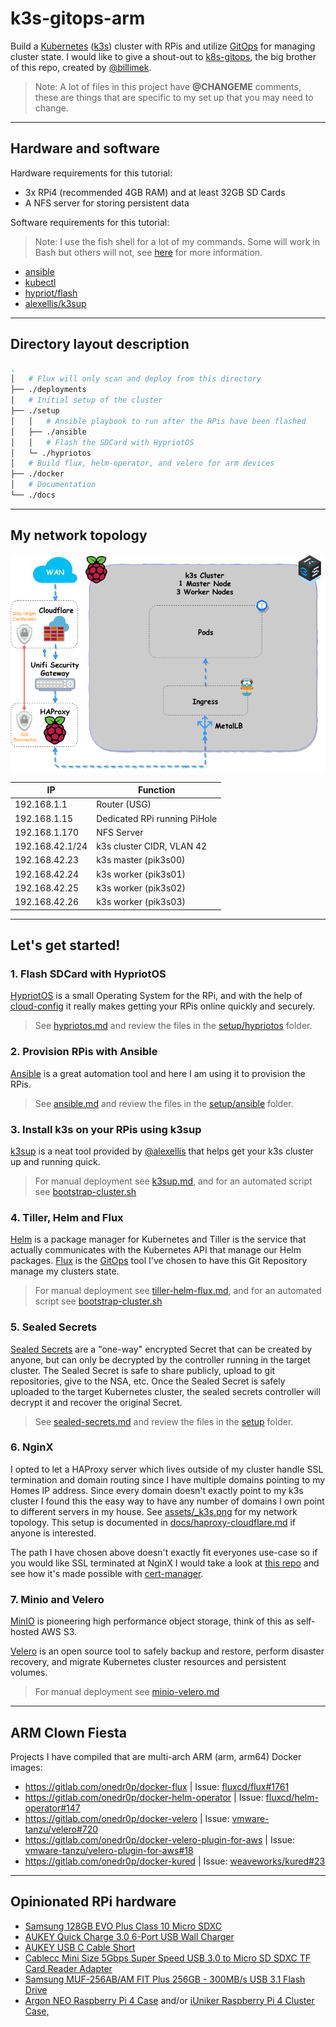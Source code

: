# k3s-gitops-arm

Build a [Kubernetes](https://kubernetes.io/) ([k3s](https://github.com/rancher/k3s)) cluster with RPis and utilize [GitOps](https://www.weave.works/technologies/gitops/) for managing cluster state. I would like to give a shout-out to [k8s-gitops](https://github.com/billimek/k8s-gitops), the big brother of this repo, created by [@billimek](https://github.com/billimek).

> Note: A lot of files in this project have **@CHANGEME** comments, these are things that are specific to my set up that you may need to change.

* * *

## Hardware and software

Hardware requirements for this tutorial:

- 3x RPi4 (recommended 4GB RAM) and at least 32GB SD Cards
- A NFS server for storing persistent data

Software requirements for this tutorial:

> Note: I use the fish shell for a lot of my commands. Some will work in Bash but others will not, see [here](docs/fish-shell.md) for more information.

- [ansible](https://docs.ansible.com/ansible/latest/installation_guide/intro_installation.html)
- [kubectl](https://kubernetes.io/docs/tasks/tools/install-kubectl/)
- [hypriot/flash](https://github.com/hypriot/flash)
- [alexellis/k3sup](https://github.com/alexellis/k3sup)

* * *

## Directory layout description

```bash
.
│   # Flux will only scan and deploy from this directory
├── ./deployments
│   # Initial setup of the cluster
├── ./setup
│   │   # Ansible playbook to run after the RPis have been flashed
│   ├── ./ansible
│   │   # Flash the SDCard with HypriotOS
│   └─ ./hypriotos
│   # Build flux, helm-operator, and velero for arm devices
├── ./docker
│   # Documentation
└── ./docs
```

* * *

## My network topology

![image](assets/_k3s.png)

|IP|Function|
|---|---|
|192.168.1.1|Router (USG)|
|192.168.1.15|Dedicated RPi running PiHole|
|192.168.1.170|NFS Server|
|192.168.42.1/24|k3s cluster CIDR, VLAN 42|
|192.168.42.23|k3s master (pik3s00)|
|192.168.42.24|k3s worker (pik3s01)|
|192.168.42.25|k3s worker (pik3s02)|
|192.168.42.26|k3s worker (pik3s03)|

* * *

## Let's get started!

### 1. Flash SDCard with HypriotOS

[HypriotOS](https://blog.hypriot.com/) is a small Operating System for the RPi, and with the help of [cloud-config](https://cloudinit.readthedocs.io/en/latest/topics/examples.html) it really makes getting your RPis online quickly and securely.

> See [hypriotos.md](docs/hypriotos.md) and review the files in the [setup/hypriotos](setup/hypriotos) folder.

### 2. Provision RPis with Ansible

[Ansible](https://www.ansible.com) is a great automation tool and here I am using it to provision the RPis.

> See [ansible.md](docs/ansible.md) and review the files in the [setup/ansible](setup/ansible) folder.

### 3. Install k3s on your RPis using k3sup

[k3sup](https://k3sup.dev) is a neat tool provided by [@alexellis](https://github.com/alexellis) that helps get your k3s cluster up and running quick.

> For manual deployment see [k3sup.md](docs/k3sup.md), and for an automated script see [bootstrap-cluster.sh](setup/bootstrap-cluster.sh)

### 4. Tiller, Helm and Flux

[Helm](https://v2.helm.sh/) is a package manager for Kubernetes and Tiller is the service that actually communicates with the Kubernetes API that manage our Helm packages. [Flux](https://docs.fluxcd.io/en/stable/) is the [GitOps](https://www.weave.works/technologies/gitops/) tool I've chosen to have this Git Repository manage my clusters state.

> For manual deployment see [tiller-helm-flux.md](docs/tiller-helm-flux.md), and for an automated script see [bootstrap-cluster.sh](setup/bootstrap-cluster.sh)

### 5. Sealed Secrets

[Sealed Secrets](https://github.com/bitnami-labs/sealed-secrets) are a "one-way" encrypted Secret that can be created by anyone, but can only be decrypted by the controller running in the target cluster. The Sealed Secret is safe to share publicly, upload to git repositories, give to the NSA, etc. Once the Sealed Secret is safely uploaded to the target Kubernetes cluster, the sealed secrets controller will decrypt it and recover the original Secret.

> See [sealed-secrets.md](docs/sealed-secrets.md) and review the files in the [setup](setup) folder.

### 6. NginX

I opted to let a HAProxy server which lives outside of my cluster handle SSL termination and domain routing since I have multiple domains pointing to my Homes IP address. Since every domain doesn't exactly point to my k3s cluster I found this the easy way to have any number of domains I own point to different servers in my house. See [assets/_k3s.png](assets/_k3s.png) for my network topology. This setup is documented in [docs/haproxy-cloudflare.md](docs/haproxy-cloudflare.md) if anyone is interested.

The path I have chosen above doesn't exactly fit everyones use-case so if you would like SSL terminated at NginX I would take a look at [this repo](https://github.com/billimek/k8s-gitops) and see how it's made possible with [cert-manager](https://cert-manager.io/docs/).

### 7. Minio and Velero

[MinIO](https://min.io/) is pioneering high performance object storage, think of this as self-hosted AWS S3.

[Velero](https://velero.io/) is an open source tool to safely backup and restore, perform disaster recovery, and migrate Kubernetes cluster resources and persistent volumes.

> For manual deployment see [minio-velero.md](docs/minio-velero.md)

* * *

## ARM Clown Fiesta

Projects I have compiled that are multi-arch ARM (arm, arm64) Docker images:

- https://gitlab.com/onedr0p/docker-flux | Issue: [fluxcd/flux#1761](https://github.com/fluxcd/flux/issues/1761)
- https://gitlab.com/onedr0p/docker-helm-operator | Issue: [fluxcd/helm-operator#147](https://github.com/fluxcd/helm-operator/issues/147)
- https://gitlab.com/onedr0p/docker-velero | Issue: [vmware-tanzu/velero#720](https://github.com/vmware-tanzu/velero/issues/720)
- https://gitlab.com/onedr0p/docker-velero-plugin-for-aws | Issue: [vmware-tanzu/velero-plugin-for-aws#18](https://github.com/vmware-tanzu/velero-plugin-for-aws/issues/18)
- https://gitlab.com/onedr0p/docker-kured | Issue: [weaveworks/kured#23](https://github.com/weaveworks/kured/issues/23)

* * *

## Opinionated RPi hardware

- [Samsung 128GB EVO Plus Class 10 Micro SDXC](https://smile.amazon.com/gp/product/B06XFHQGB9/ref=ppx_yo_dt_b_asin_title_o01_s00?ie=UTF8&psc=1)
- [AUKEY Quick Charge 3.0 6-Port USB Wall Charger](https://smile.amazon.com/gp/product/B01F20J4PE/ref=ppx_yo_dt_b_asin_title_o06_s00?ie=UTF8&psc=1)
- [AUKEY USB C Cable Short](https://smile.amazon.com/gp/product/B0746C244X/ref=ppx_yo_dt_b_asin_title_o06_s00?ie=UTF8&psc=1)
- [Cablecc Mini Size 5Gbps Super Speed USB 3.0 to Micro SD SDXC TF Card Reader Adapter](https://smile.amazon.com/gp/product/B01787LD3K/ref=ppx_yo_dt_b_asin_title_o08_s00?ie=UTF8&psc=1)
- [Samsung MUF-256AB/AM FIT Plus 256GB - 300MB/s USB 3.1 Flash Drive](https://smile.amazon.com/gp/product/B07D7Q41PM/ref=ppx_yo_dt_b_asin_title_o01_s00?ie=UTF8&psc=1)
- [Argon NEO Raspberry Pi 4 Case](https://www.argon40.com/argon-neo-raspberry-pi-4-case.html) and/or [iUniker Raspberry Pi 4 Cluster Case,](https://smile.amazon.com/gp/product/B07CTG5N3V/ref=ppx_yo_dt_b_asin_title_o03_s00?ie=UTF8&psc=1)
